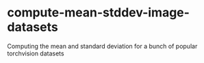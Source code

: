 # compute-mean-stddev-image-datasets
Computing the mean and standard deviation for a bunch of popular torchvision datasets
